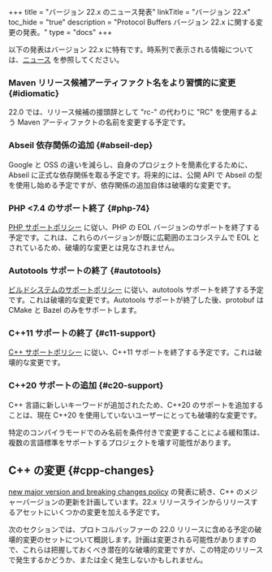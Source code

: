 +++
title = "バージョン 22.x のニュース発表"
linkTitle = "バージョン 22.x"
toc_hide = "true"
description = "Protocol Buffers バージョン 22.x に関する変更の発表。"
type = "docs"
+++

以下の発表はバージョン 22.x に特有です。時系列で表示される情報については、[ニュース](/news) を参照してください。

### Maven リリース候補アーティファクト名をより習慣的に変更 {#idiomatic}

22.0 では、リリース候補の接頭辞として "rc-" の代わりに "RC" を使用するよう Maven アーティファクトの名前を変更する予定です。

### Abseil 依存関係の追加 {#abseil-dep}

Google と OSS の違いを減らし、自身のプロジェクトを簡素化するために、Abseil に正式な依存関係を取る予定です。将来的には、公開 API で Abseil の型を使用し始める予定ですが、依存関係の追加自体は破壊的な変更です。

### PHP <7.4 のサポート終了 {#php-74}

[PHP サポートポリシー](https://cloud.google.com/php/getting-started/supported-php-versions) に従い、PHP の EOL バージョンのサポートを終了する予定です。これは、これらのバージョンが既に広範囲のエコシステムで EOL とされているため、破壊的な変更とは見なされません。

### Autotools サポートの終了 {#autotools}

[ビルドシステムのサポートポリシー](https://opensource.google/documentation/policies/cplusplus-support#3_build_systems) に従い、autotools サポートを終了する予定です。これは破壊的な変更です。Autotools サポートが終了した後、protobuf は CMake と Bazel のみをサポートします。

### C++11 サポートの終了 {#c11-support}

[C++ サポートポリシー](https://opensource.google/documentation/policies/cplusplus-support#4_c_language_standard) に従い、C++11 サポートを終了する予定です。これは破壊的な変更です。

### C++20 サポートの追加 {#c20-support}

C++ 言語に新しいキーワードが追加されたため、C++20 のサポートを追加することは、現在 C++20 を使用していないユーザーにとっても破壊的な変更です。

特定のコンパイラモードでのみ名前を条件付きで変更することによる緩和策は、複数の言語標準をサポートするプロジェクトを壊す可能性があります。

## C++ の変更 {#cpp-changes}

[new major version and breaking changes policy](/news/2022-07-06) の発表に続き、C++ のメジャーバージョンの更新を計画しています。22.x リリースラインからリリースするアセットにいくつかの変更を加える予定です。

次のセクションでは、プロトコルバッファーの 22.0 リリースに含める予定の破壊的変更のセットについて概説します。計画は変更される可能性がありますので、これらは把握しておくべき潜在的な破壊的変更ですが、この特定のリリースで発生するかどうか、または全く発生しないかもしれません。
